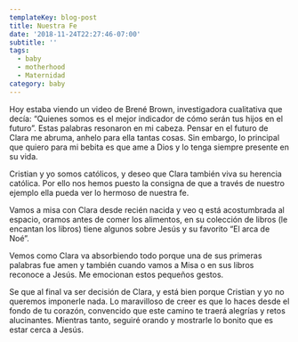 ```yaml
---
templateKey: blog-post
title: Nuestra Fe
date: '2018-11-24T22:27:46-07:00'
subtitle: ''
tags:
  - baby
  - motherhood
  - Maternidad
category: baby
---
```

Hoy estaba viendo un video de Brené Brown, investigadora cualitativa que decía: “Quienes somos es el mejor indicador de cómo serán tus hijos en el futuro”. Estas palabras resonaron en mi cabeza. Pensar en el futuro de Clara me abruma, anhelo para ella tantas cosas. Sin embargo, lo principal que quiero para mi bebita es que ame a Dios y lo tenga siempre presente en su vida.

Cristian y yo somos católicos, y deseo que Clara también viva su herencia católica. Por ello nos hemos puesto la consigna de que a través de nuestro ejemplo ella pueda ver lo hermoso de nuestra fe.

Vamos a misa con Clara desde recién nacida y veo q está acostumbrada al espacio, oramos antes de comer los alimentos, en su colección de libros (le encantan los libros) tiene algunos sobre Jesús y su favorito “El arca de Noé”.

Vemos como Clara va absorbiendo todo porque una de sus primeras palabras fue amen y también cuando vamos a Misa o en sus libros reconoce a Jesús. Me emocionan estos pequeños gestos.

Se que al final va ser decisión de Clara, y está bien porque Cristian y yo no queremos imponerle nada. Lo maravilloso de creer es que lo haces desde el fondo de tu corazón, convencido que este camino te traerá alegrías y retos alucinantes. Mientras tanto, seguiré orando y mostrarle lo bonito que es estar cerca a Jesús.
